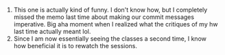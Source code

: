1) This one is actually kind of funny.  I don't know how, but I completely missed the memo last time about making our commit messages imperative.  Big aha moment when I realized what the critiques of my hw last time actually meant lol.
2) Since I am now essentially seeing the classes a second time, I know how beneficial it is to rewatch the sessions.
